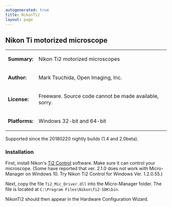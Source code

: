 ```yaml
---
autogenerated: true
title: NikonTi2
layout: page
---
```


## Nikon Ti motorized microscope

<table>

<tr>

<td markdown="1">

**Summary:**

</td>

<td markdown="1">

Nikon Ti2 motorized microscopes

</td>

</tr>

<tr>

<td markdown="1">

**Author:**

</td>

<td markdown="1">

Mark Tsuchida, Open Imaging, Inc.

</td>

</tr>

<tr>

<td markdown="1">

**License:**

</td>

<td markdown="1">

Freeware. Source code cannot be made available, sorry.

</td>

</tr>

<tr>

<td markdown="1">

**Platforms:**

</td>

<td markdown="1">

Windows 32-bit and 64-bit

</td>

</tr>

</table>

Supported since the 20180220 nightly builds (1.4 and 2.0beta).

### Installation

First, install Nikon's [Ti2
Control](http://nikon.com/products/microscope-solutions/support/download/software/biological/index.htm)
software. Make sure it can control your microscope. (Some have reported
that ver. 2.1.0 does not work with Micro-Manager on Windows 10. Try
Nikon Ti2 Control for Windows Ver. 1.2.0.55.)

Next, copy the file `Ti2_Mic_Driver.dll` into the Micro-Manager folder.
The file is located at `C:\Program Files\Nikon\Ti2-SDK\bin`.

NikonTi2 should then appear in the Hardware Configuration Wizard.
